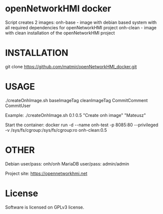 openNetworkHMI docker
=======

Script creates 2 images:
onh-base - image with debian based system with all required dependencies for openNetworkHMI project
onh-clean - image with clean installation of the openNetworkHMI project

INSTALLATION
============

git clone https://github.com/matmir/openNetworkHMI_docker.git

USAGE
=====
./createOnhImage.sh baseImageTag cleanImageTag CommitComment CommitUser

Example:
./createOnhImage.sh 0.1 0.5 "Create onh image" "Mateusz"

Start the container:
docker run -d --name onh-test -p 8085:80 --privileged -v /sys/fs/cgroup:/sys/fs/cgroup:ro onh-clean:0.5

OTHER
=====
Debian user/pass: onh/onh
MariaDB user/pass: admin/admin

Project site: https://opennetworkhmi.net

License
=======

Software is licensed on GPLv3 license.
